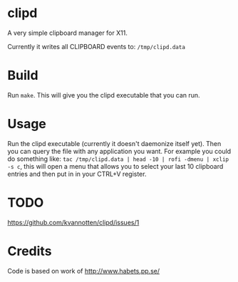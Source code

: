 # clipd

A very simple clipboard manager for X11.

Currently it writes all CLIPBOARD events to: `/tmp/clipd.data`

# Build

Run `make`. This will give you the clipd executable that you can run.

# Usage

Run the clipd executable (currently it doesn't daemonize itself yet). Then you can query the file with any application you want. For example you could do something like: `tac /tmp/clipd.data | head -10 | rofi -dmenu | xclip -s c`, this will open a menu that allows you to select your last 10 clipboard entries and then put in in your CTRL+V register. 

# TODO

https://github.com/kvannotten/clipd/issues/1

# Credits

Code is based on work of http://www.habets.pp.se/
